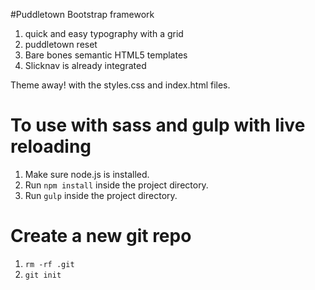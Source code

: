#Puddletown Bootstrap framework

1.  quick and easy typography with a grid
2.  puddletown reset
3.  Bare bones semantic HTML5 templates
4.  Slicknav is already integrated

Theme away! with the styles.css and index.html files.

# To use with sass and gulp with live reloading

1.  Make sure node.js is installed.
2.  Run `npm install` inside the project directory.
3.  Run `gulp` inside the project directory.

# Create a new git repo

1.  `rm -rf .git`
2.  `git init`
